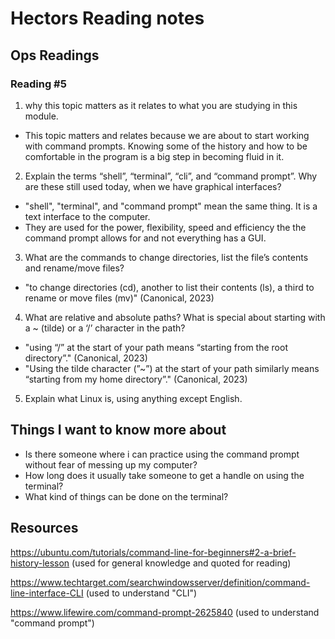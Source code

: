 # Hectors Reading notes

## Ops Readings

### Reading #5 

1. why this topic matters as it relates to what you are studying in this module.

- This topic matters and relates because we are about to start working with command prompts. Knowing some of the history and how to be comfortable in the program is a big step in becoming fluid in it.

2. Explain the terms “shell”, “terminal”, “cli”, and “command prompt”. Why are these still used today, when we have graphical interfaces?

- "shell", "terminal", and "command prompt" mean the same thing. It is a text interface to the computer.
- They are used for the power, flexibility, speed and efficiency the the command prompt allows for and not everything has a GUI.
  
3. What are the commands to change directories, list the file’s contents and rename/move files?

- "to change directories (cd), another to list their contents (ls), a third to rename or move files (mv)" (Canonical, 2023)

4. What are relative and absolute paths? What is special about starting with a ~ (tilde) or a ‘/’ character in the path?

- "using “/” at the start of your path means “starting from the root directory”." (Canonical, 2023)
- "Using the tilde character (”~”) at the start of your path similarly means “starting from my home directory”." (Canonical, 2023)

5. Explain what Linux is, using anything except English.


## Things I want to know more about

- Is there someone where i can practice using the command prompt without fear of messing up my computer?
- How long does it usually take someone to get a handle on using the terminal?
- What kind of things can be done on the terminal?

## Resources

https://ubuntu.com/tutorials/command-line-for-beginners#2-a-brief-history-lesson    (used for general knowledge and quoted for reading)

https://www.techtarget.com/searchwindowsserver/definition/command-line-interface-CLI    (used to understand "CLI")

https://www.lifewire.com/command-prompt-2625840    (used to understand "command prompt")
